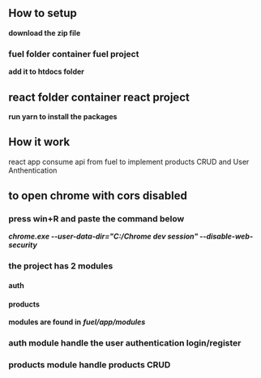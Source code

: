 ## How to setup
**download the zip file**
### fuel folder container fuel project
**add it to htdocs folder**
## react folder container react project 
**run yarn to install the packages**

## How it work
react app consume api from fuel to implement products CRUD and User Anthentication

## to open chrome with cors disabled
### press win+R and paste the command below
***chrome.exe --user-data-dir="C:/Chrome dev session" --disable-web-security***

### the project has 2 modules
#### auth
#### products
**modules are found in** ***fuel/app/modules***
### auth module handle the user authentication login/register
### products module handle products CRUD